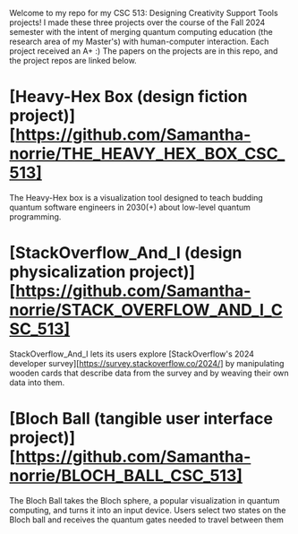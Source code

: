 Welcome to my repo for my CSC 513: Designing Creativity Support Tools projects! I made these three projects over the course of the Fall 2024 semester with the intent of merging quantum computing education (the research area of my Master's) 
with human-computer interaction. Each project received an A+ :) The papers on the projects are in this repo, and the project repos are linked below.

# [Heavy-Hex Box (design fiction project)][https://github.com/Samantha-norrie/THE_HEAVY_HEX_BOX_CSC_513]
The Heavy-Hex box is a visualization tool designed to teach budding quantum software engineers in 2030(+) about low-level quantum programming.

# [StackOverflow_And_I (design physicalization project)][https://github.com/Samantha-norrie/STACK_OVERFLOW_AND_I_CSC_513]
StackOverflow_And_I lets its users explore [StackOverflow's 2024 developer survey][https://survey.stackoverflow.co/2024/] by manipulating wooden cards that describe data from the survey and by weaving their own data into them.

# [Bloch Ball (tangible user interface project)][https://github.com/Samantha-norrie/BLOCH_BALL_CSC_513]

The Bloch Ball takes the Bloch sphere, a popular visualization in quantum computing, and turns it into an input device. Users select two states on the Bloch ball and receives the quantum gates needed to travel between them

